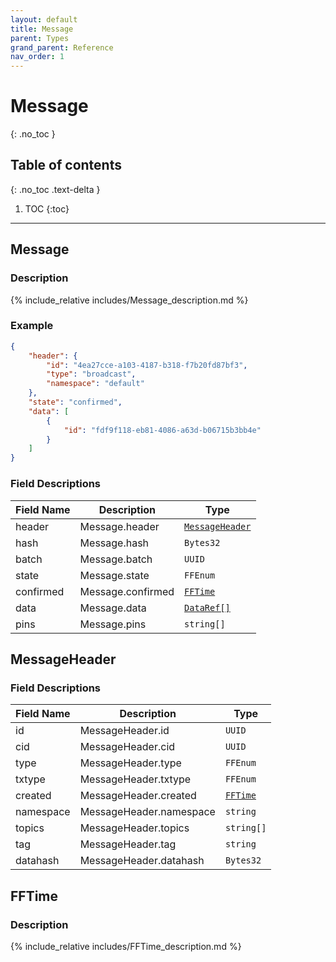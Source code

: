 ```yaml
---
layout: default
title: Message
parent: Types
grand_parent: Reference
nav_order: 1
---
```


# Message
{: .no_toc }

## Table of contents
{: .no_toc .text-delta }

1. TOC
{:toc}

---
## Message

### Description

{% include_relative includes/Message_description.md %}

### Example
```json
{
    "header": {
        "id": "4ea27cce-a103-4187-b318-f7b20fd87bf3",
        "type": "broadcast",
        "namespace": "default"
    },
    "state": "confirmed",
    "data": [
        {
            "id": "fdf9f118-eb81-4086-a63d-b06715b3bb4e"
        }
    ]
}
```

### Field Descriptions

| Field Name | Description | Type |
|------------|-------------|------|
| header | Message.header | [`MessageHeader`](#messageheader) |
| hash | Message.hash | `Bytes32` |
| batch | Message.batch | `UUID` |
| state | Message.state | `FFEnum` |
| confirmed | Message.confirmed | [`FFTime`](#fftime) |
| data | Message.data | [`DataRef[]`](DataRef#dataref) |
| pins | Message.pins | `string[]` |

## MessageHeader

### Field Descriptions

| Field Name | Description | Type |
|------------|-------------|------|
| id | MessageHeader.id | `UUID` |
| cid | MessageHeader.cid | `UUID` |
| type | MessageHeader.type | `FFEnum` |
| txtype | MessageHeader.txtype | `FFEnum` |
| created | MessageHeader.created | [`FFTime`](#fftime) |
| namespace | MessageHeader.namespace | `string` |
| topics | MessageHeader.topics | `string[]` |
| tag | MessageHeader.tag | `string` |
| datahash | MessageHeader.datahash | `Bytes32` |

## FFTime

### Description

{% include_relative includes/FFTime_description.md %}




